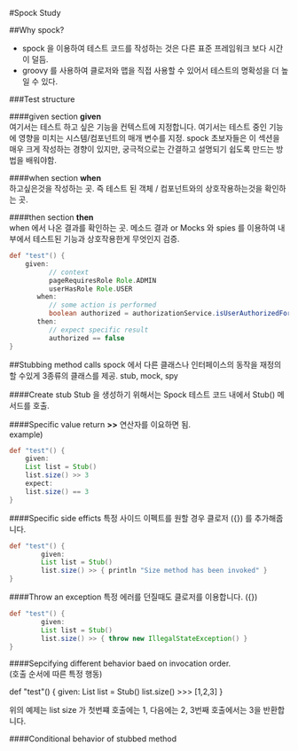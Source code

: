 #Spock Study

##Why spock?
- spock 을 이용하여 테스트 코드를 작성하는 것은 다른 표준 프레임워크 보다 시간이 덜듬.
- groovy 를 사용하여 클로저와 맵을 직접 사용할 수 있어서 테스트의 명확성을 더 높일 수 있다.

###Test structure

####given section
**given**  
여기서는 테스트 하고 싶은 기능을 컨텍스트에 지정합니다.
여기서는 테스트 중인 기능에 영향을 미치는 시스템/컴포넌트의 매개 변수를 지정.
spock 초보자들은 이 섹션을 매우 크게 작성하는 경향이 있지만, 궁극적으로는 간결하고 설명되기 쉽도록 만드는 방법을 배워야함.

####when section
**when**  
하고싶은것을 작성하는 곳. 즉 테스트 된 객체 / 컴포넌트와의 상호작용하는것을 확인하는 곳.

####then section
**then**  
when 에서 나온 결과를 확인하는 곳.
메소드 결과 or Mocks 와 spies 를 이용하여 내부에서 테스트된 기능과 상호작용한게 무엇인지 검증.

```groovy
def "test"() {
    given:
          // context
          pageRequiresRole Role.ADMIN
          userHasRole Role.USER
       when:
          // some action is performed
          boolean authorized = authorizationService.isUserAuthorizedForPage(user, page)
       then:
          // expect specific result
          authorized == false
}
```

##Stubbing method calls
spock 에서 다른 클래스나 인터페이스의 동작을 재정의 할 수있게 3종류의 클래스를 제공. 
stub, mock, spy

####Create stub
Stub 을 생성하기 위해서는 Spock 테스트 코드 내에서 Stub() 메서드를 호출. 

####Specific value return
**>>** 연산자를 이요하면 됨.  
example)
```groovy
def "test"() {
	given:
	List list = Stub()
	list.size() >> 3
	expect:
	list.size() == 3
}
```

####Specific side efficts
특정 사이드 이펙트를 원할 경우 클로저 ({}) 를 추가해줍니다.  
```groovy
def "test"() {
		given:
		List list = Stub()
		list.size() >> { println "Size method has been invoked" }
}
```

####Throw an exception 
특정 에러를 던질때도 클로저를 이용합니다. ({})
```groovy
def "test"() {
		given:
		List list = Stub()
		list.size() >> { throw new IllegalStateException() }
}
```
####Sepcifying different behavior baed on invocation order.   
(호출 순서에 따른 특정 행동)


def "test"() {
	given:
	List list = Stub()
	list.size() >>> [1,2,3] 
}

위의 예제는 list size 가 첫번쨰 호출에는 1, 다음에는 2, 3번째 호출에서는 3을 반환합니다.

####Conditional behavior of stubbed method


















